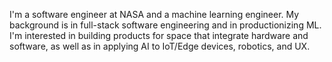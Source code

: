 I'm a software engineer at NASA and a machine learning engineer.  My background is in full-stack software engineering and in productionizing ML.  I'm interested in building products for space that integrate hardware and software, as well as in applying AI to IoT/Edge devices, robotics, and UX.  
